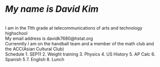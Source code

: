 # *My name is David Kim*
<br>
I am in the 11th grade at telecommunications of arts and technology highschool
<br>
My email address is davidk7680@hstat.org
<br>
Currenntly I am on the handball team and a member of the math club and the ACC(Asian Cultural Club)
<br>
Schedule
1. SEP11
2. Weight training
3. Physics
4. US History
5. AP Calc
6. Spanish 5
7. English
8. Lunch